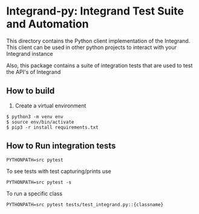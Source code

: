# Integrand-py: Integrand Test Suite and Automation

This directory contains the Python client implementation of the Integrand. This client can be used in other python projects to interact with your Integrand instance

Also, this package contains a suite of integration tests that are used to test the API's of Integrand

## How to build

1. Create a virtual environment
```
$ python3 -m venv env
$ source env/bin/activate
$ pip3 -r install requirements.txt
```

## How to Run integration tests
```
PYTHONPATH=src pytest
```

To see tests with test capturing/prints use
```
PYTHONPATH=src pytest -s
```

To run a specific class
```
PYTHONPATH=src pytest tests/test_integrand.py::{classname}
```